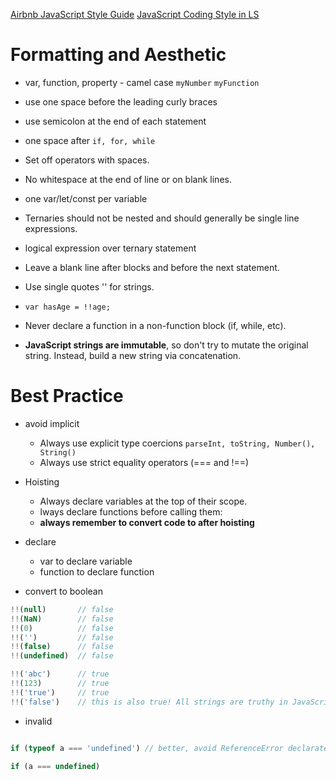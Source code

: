 [Airbnb JavaScript Style Guide](https://github.com/airbnb/javascript)
[JavaScript Coding Style in LS](https://launchschool.com/lessons/56df7843/assignments/6350e31c)

# Formatting and Aesthetic

- var, function, property - camel case `myNumber` `myFunction`

- use one space before the leading curly braces

- use semicolon at the end of each statement

- one space after `if, for, while`

- Set off operators with spaces.

- No whitespace at the end of line or on blank lines.

- one var/let/const per variable

- Ternaries should not be nested and should generally be single line expressions.

- logical expression over ternary statement

- Leave a blank line after blocks and before the next statement.

- Use single quotes '' for strings.

- `var hasAge = !!age;`

- Never declare a function in a non-function block (if, while, etc).

- **JavaScript strings are immutable**, so don't try to mutate the original string. Instead, build a new string via concatenation.

# Best Practice

- avoid implicit
  - Always use explicit type coercions `parseInt, toString, Number(), String()`
  - Always use strict equality operators (=== and !==)

- Hoisting

  - Always declare variables at the top of their scope.
  - lways declare functions before calling them:
  - **always remember to convert code to after hoisting**

- declare
  - var to declare variable
  - function to declare function

- convert to boolean
```js
!!(null)       // false
!!(NaN)        // false
!!(0)          // false
!!('')         // false
!!(false)      // false
!!(undefined)  // false

!!('abc')      // true
!!(123)        // true
!!('true')     // true
!!('false')    // this is also true! All strings are truthy in JavaScript
```

- invalid 
```js

if (typeof a === 'undefined') // better, avoid ReferenceError declarated

if (a === undefined)  

``` 

